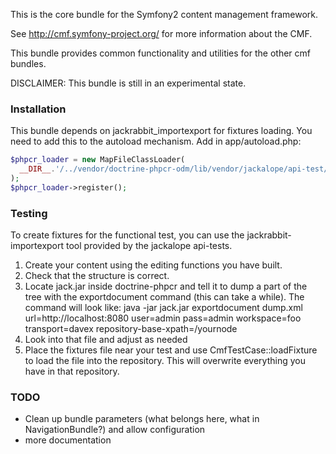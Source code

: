 This is the core bundle for the Symfony2 content management framework.

See http://cmf.symfony-project.org/ for more information about the CMF.


This bundle provides common functionality and utilities for the other cmf 
bundles.

DISCLAIMER: This bundle is still in an experimental state.

### Installation
This bundle depends on jackrabbit_importexport for fixtures loading. You need to add this
to the autoload mechanism. Add in app/autoload.php:

```php
$phpcr_loader = new MapFileClassLoader(
  __DIR__.'/../vendor/doctrine-phpcr-odm/lib/vendor/jackalope/api-test/suite/inc/autoload.php'
);
$phpcr_loader->register();
```

### Testing

To create fixtures for the functional test, you can use the 
jackrabbit-importexport tool provided by the jackalope api-tests.

1. Create your content using the editing functions you have built.
2. Check that the structure is correct.
3. Locate jack.jar inside doctrine-phpcr and tell it to dump a part of the tree
    with the exportdocument command (this can take a while). The command will 
    look like:
java -jar jack.jar exportdocument dump.xml url=http://localhost:8080 user=admin pass=admin workspace=foo transport=davex repository-base-xpath=/yournode
4. Look into that file and adjust as needed
5. Place the fixtures file near your test and use CmfTestCase::loadFixture to 
    load the file into the repository. This will overwrite everything you have
    in that repository.


### TODO
* Clean up bundle parameters (what belongs here, what in NavigationBundle?) and allow configuration
* more documentation

